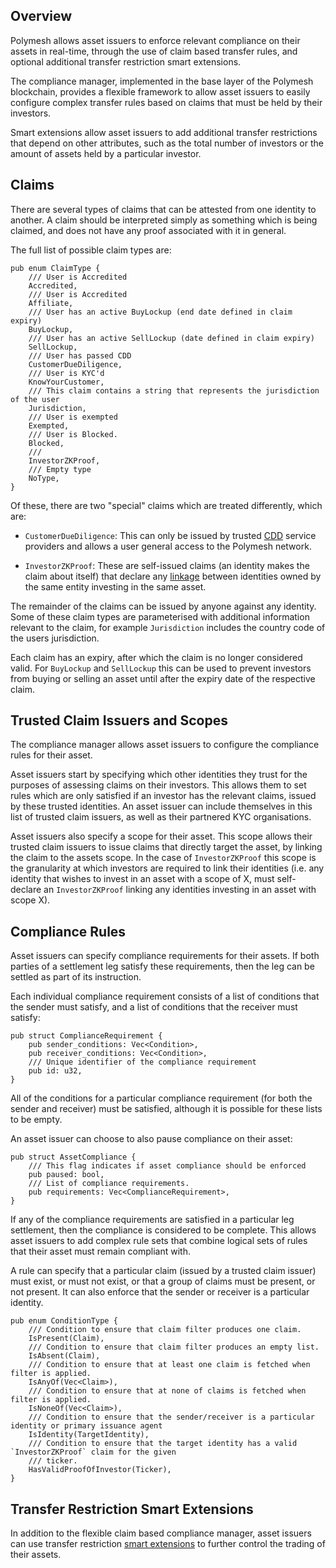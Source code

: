 ## Overview

Polymesh allows asset issuers to enforce relevant compliance on their assets in real-time, through the use of claim based transfer rules, and optional additional transfer restriction smart extensions.

The compliance manager, implemented in the base layer of the Polymesh blockchain, provides a flexible framework to allow asset issuers to easily configure complex transfer rules based on claims that must be held by their investors.

Smart extensions allow asset issuers to add additional transfer restrictions that depend on other attributes, such as the total number of investors or the amount of assets held by a particular investor.

## Claims

There are several types of claims that can be attested from one identity to another. A claim should be interpreted simply as something which is being claimed, and does not have any proof associated with it in general.

The full list of possible claim types are:  

```
pub enum ClaimType {
    /// User is Accredited
    Accredited,
    /// User is Accredited
    Affiliate,
    /// User has an active BuyLockup (end date defined in claim expiry)
    BuyLockup,
    /// User has an active SellLockup (date defined in claim expiry)
    SellLockup,
    /// User has passed CDD
    CustomerDueDiligence,
    /// User is KYC'd
    KnowYourCustomer,
    /// This claim contains a string that represents the jurisdiction of the user
    Jurisdiction,
    /// User is exempted
    Exempted,
    /// User is Blocked.
    Blocked,
    ///
    InvestorZKProof,
    /// Empty type
    NoType,
}
```

Of these, there are two "special" claims which are treated differently, which are:  

- `CustomerDueDiligence`: This can only be issued by trusted [CDD](./cdd.md) service providers and allows a user general access to the Polymesh network.

- `InvestorZKProof`: These are self-issued claims (an identity makes the claim about itself) that declare any [linkage](./confidential_identity.md) between identities owned by the same entity investing in the same asset.

The remainder of the claims can be issued by anyone against any identity. Some of these claim types are parameterised with additional information relevant to the claim, for example `Jurisdiction` includes the country code of the users jurisdiction.

Each claim has an expiry, after which the claim is no longer considered valid. For `BuyLockup` and `SellLockup` this can be used to prevent investors from buying or selling an asset until after the expiry date of the respective claim.

## Trusted Claim Issuers and Scopes

The compliance manager allows asset issuers to configure the compliance rules for their asset.

Asset issuers start by specifying which other identities they trust for the purposes of assessing claims on their investors. This allows them to set rules which are only satisfied if an investor has the relevant claims, issued by these trusted identities. An asset issuer can include themselves in this list of trusted claim issuers, as well as their partnered KYC organisations.

Asset issuers also specify a scope for their asset. This scope allows their trusted claim issuers to issue claims that directly target the asset, by linking the claim to the assets scope. In the case of `InvestorZKProof` this scope is the granularity at which investors are required to link their identities (i.e. any identity that wishes to invest in an asset with a scope of X, must self-declare an `InvestorZKProof` linking any identities investing in an asset with scope X).

## Compliance Rules

Asset issuers can specify compliance requirements for their assets. If both parties of a settlement leg satisfy these requirements, then the leg can be settled as part of its instruction.

Each individual compliance requirement consists of a list of conditions that the sender must satisfy, and a list of conditions that the receiver must satisfy:  

```
pub struct ComplianceRequirement {
    pub sender_conditions: Vec<Condition>,
    pub receiver_conditions: Vec<Condition>,
    /// Unique identifier of the compliance requirement
    pub id: u32,
}
```

All of the conditions for a particular compliance requirement (for both the sender and receiver) must be satisfied, although it is possible for these lists to be empty.

An asset issuer can choose to also pause compliance on their asset:  

```
pub struct AssetCompliance {
    /// This flag indicates if asset compliance should be enforced
    pub paused: bool,
    /// List of compliance requirements.
    pub requirements: Vec<ComplianceRequirement>,
}
```

If any of the compliance requirements are satisfied in a particular leg settlement, then the compliance is considered to be complete. This allows asset issuers to add complex rule sets that combine logical sets of rules that their asset must remain compliant with.

A rule can specify that a particular claim (issued by a trusted claim issuer) must exist, or must not exist, or that a group of claims must be present, or not present. It can also enforce that the sender or receiver is a particular identity.

```
pub enum ConditionType {
    /// Condition to ensure that claim filter produces one claim.
    IsPresent(Claim),
    /// Condition to ensure that claim filter produces an empty list.
    IsAbsent(Claim),
    /// Condition to ensure that at least one claim is fetched when filter is applied.
    IsAnyOf(Vec<Claim>),
    /// Condition to ensure that at none of claims is fetched when filter is applied.
    IsNoneOf(Vec<Claim>),
    /// Condition to ensure that the sender/receiver is a particular identity or primary issuance agent
    IsIdentity(TargetIdentity),
    /// Condition to ensure that the target identity has a valid `InvestorZKProof` claim for the given
    /// ticker.
    HasValidProofOfInvestor(Ticker),
}
```

## Transfer Restriction Smart Extensions

In addition to the flexible claim based compliance manager, asset issuers can use transfer restriction [smart extensions](./smart_extensions.md) to further control the trading of their assets.